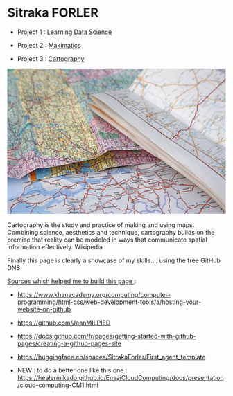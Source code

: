 # Sitraka FORLER

- Project 1 : [Learning Data Science](https://github.com/Sitraka17/Learning-Data-Science)

- Project 2 :  [Makimatics](https://github.com/Sitraka17/Makimathics)

- Project 3 : [Cartography](https://github.com/Sitraka17/Cartography-Maps)

![Cartography](https://github.com/Sitraka17/Sitraka17.github.io/blob/main/image/maps.jpg)


Cartography is the study and practice of making and using maps. Combining science, aesthetics and technique, cartography builds on the premise that reality can be modeled in ways that communicate spatial information effectively. Wikipedia


Finally this page is clearly a showcase of my skills.... using the free GitHub DNS. 



 <ins> Sources which helped me to build this page </ins> :
- https://www.khanacademy.org/computing/computer-programming/html-css/web-development-tools/a/hosting-your-website-on-github
- https://github.com/JeanMILPIED
- https://docs.github.com/fr/pages/getting-started-with-github-pages/creating-a-github-pages-site
- https://huggingface.co/spaces/SitrakaForler/First_agent_template


- NEW : to do a better one like this one : https://healermikado.github.io/EnsaiCloudComputing/docs/presentation/cloud-computing-CM1.html

